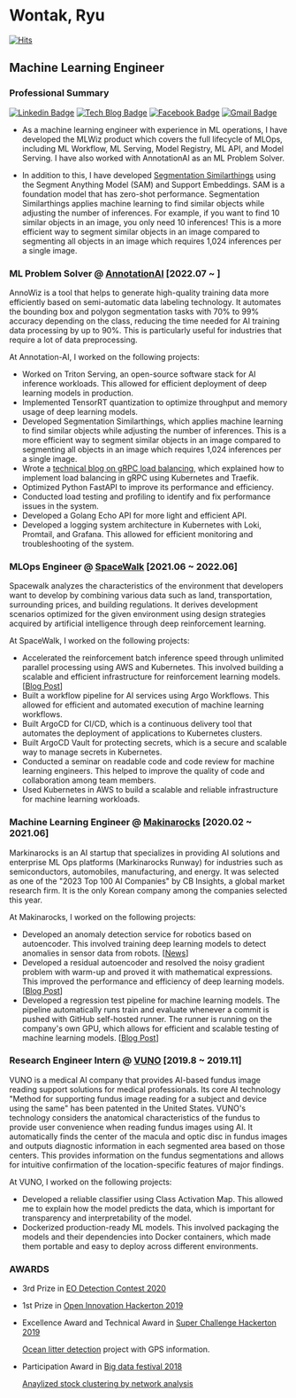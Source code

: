 # Wontak, Ryu
[![Hits](https://hits.seeyoufarm.com/api/count/incr/badge.svg?url=https://github.com/RRoundTable/hit-counter)](https://hits.seeyoufarm.com)

## Machine Learning Engineer

### Professional Summary

[![Linkedin Badge](https://img.shields.io/badge/-LinkedIn-blue?style=flat-square&logo=Linkedin&logoColor=white&link=https://www.linkedin.com/in/wontak-ryu-bb26b4137/)](https://www.linkedin.com/in/wontak-ryu-bb26b4137/)
[![Tech Blog Badge](http://img.shields.io/badge/-Tech%20blog-black?style=flat-square&logo=github&link=https://rroundtable.github.io/blog/)](https://rroundtable.github.io/blog/)
[![Facebook Badge](https://img.shields.io/badge/facebook-1877f2?style=flat-square&logo=facebook&logoColor=white&link=https://www.facebook.com/profile.php?id=100024528850182)](https://www.facebook.com/profile.php?id=100024528850182)
[![Gmail Badge](https://img.shields.io/badge/Gmail-d14836?style=flat-square&logo=Gmail&logoColor=white&link=mailto:ryu071511@gmail.com)](mailto:ryu071511@gmail.com)

- As a machine learning engineer with experience in ML operations, I have developed the MLWiz product which covers the full lifecycle of MLOps, including ML Workflow, ML Serving, Model Registry, ML API, and Model Serving. I have also worked with AnnotationAI as an ML Problem Solver.

- In addition to this, I have developed [Segmentation Similarthings](https://huggingface.co/spaces/Annotation-AI/segment-similarthings) using the Segment Anything Model (SAM) and Support Embeddings. SAM is a foundation model that has zero-shot performance. Segmentation Similarthings applies machine learning to find similar objects while adjusting the number of inferences. For example, if you want to find 10 similar objects in an image, you only need 10 inferences! This is a more efficient way to segment similar objects in an image compared to segmenting all objects in an image which requires 1,024 inferences per a single image.

### ML Problem Solver @ [AnnotationAI](https://www.annotation-ai.com/) [2022.07 ~ ]

AnnoWiz is a tool that helps to generate high-quality training data more efficiently based on semi-automatic data labeling technology. It automates the bounding box and polygon segmentation tasks with 70% to 99% accuracy depending on the class, reducing the time needed for AI training data processing by up to 90%. This is particularly useful for industries that require a lot of data preprocessing.

At Annotation-AI, I worked on the following projects:

- Worked on Triton Serving, an open-source software stack for AI inference workloads. This allowed for efficient deployment of deep learning models in production.
- Implemented TensorRT quantization to optimize throughput and memory usage of deep learning models.
- Developed Segmentation Similarthings, which applies machine learning to find similar objects while adjusting the number of inferences. This is a more efficient way to segment similar objects in an image compared to segmenting all objects in an image which requires 1,024 inferences per a single image.
- Wrote a [technical blog on gRPC load balancing](https://blog.annotation-ai.com/grpc-loadbalancing-in-k8s/), which explained how to implement load balancing in gRPC using Kubernetes and Traefik.
- Optimized Python FastAPI to improve its performance and efficiency.
- Conducted load testing and profiling to identify and fix performance issues in the system.
- Developed a Golang Echo API for more light and efficient API.
- Developed a logging system architecture in Kubernetes with Loki, Promtail, and Grafana. This allowed for efficient monitoring and troubleshooting of the system.

### MLOps Engineer @ [SpaceWalk](https://spacewalk.tech/) [2021.06 ~ 2022.06]

Spacewalk analyzes the characteristics of the environment that developers want to develop by combining various data such as land, transportation, surrounding prices, and building regulations. It derives development scenarios optimized for the given environment using design strategies acquired by artificial intelligence through deep reinforcement learning.

At SpaceWalk, I worked on the following projects:

- Accelerated the reinforcement batch inference speed through unlimited parallel processing using AWS and Kubernetes. This involved building a scalable and efficient infrastructure for reinforcement learning models.[[Blog Post](https://medium.com/spacewalk-blog/accelerating-reinforcement-batch-inference-speed-through-unlimited-parallel-processing-aws-k8s-b58debe0e095)]
- Built a workflow pipeline for AI services using Argo Workflows. This allowed for efficient and automated execution of machine learning workflows.
- Built ArgoCD for CI/CD, which is a continuous delivery tool that automates the deployment of applications to Kubernetes clusters.
- Built ArgoCD Vault for protecting secrets, which is a secure and scalable way to manage secrets in Kubernetes.
- Conducted a seminar on readable code and code review for machine learning engineers. This helped to improve the quality of code and collaboration among team members.
- Used Kubernetes in AWS to build a scalable and reliable infrastructure for machine learning workloads.

### Machine Learning Engineer @ [Makinarocks](https://www.makinarocks.ai/) [2020.02 ~ 2021.06]

Markinarocks is an AI startup that specializes in providing AI solutions and enterprise ML Ops platforms (Markinarocks Runway) for industries such as semiconductors, automobiles, manufacturing, and energy. It was selected as one of the "2023 Top 100 AI Companies" by CB Insights, a global market research firm. It is the only Korean company among the companies selected this year.

At Makinarocks, I worked on the following projects:

- Developed an anomaly detection service for robotics based on autoencoder. This involved training deep learning models to detect anomalies in sensor data from robots. [[News](https://www.irobotnews.com/news/articleView.html?idxno=23243)]
- Developed a residual autoencoder and resolved the noisy gradient problem with warm-up and proved it with mathematical expressions. This improved the performance and efficiency of deep learning models.[[Blog Post](https://makinarocks.github.io/Gradient-Accumulation/)]
- Developed a regression test pipeline for machine learning models. The pipeline automatically runs train and evaluate whenever a commit is pushed with GitHub self-hosted runner. The runner is running on the company's own GPU, which allows for efficient and scalable testing of machine learning models. [[Blog Post](https://makinarocks.github.io/Regresssion-Test/?fbclid=IwAR33ILGNd854Au3yO8qHgHHledB3Rn9hOUceDJy0BYEJLUfS8JtqqYVlk28)]


### Research Engineer Intern @ [VUNO](https://www.vuno.co/en) [2019.8 ~ 2019.11]

VUNO is a medical AI company that provides AI-based fundus image reading support solutions for medical professionals. Its core AI technology "Method for supporting fundus image reading for a subject and device using the same" has been patented in the United States. VUNO's technology considers the anatomical characteristics of the fundus to provide user convenience when reading fundus images using AI. It automatically finds the center of the macula and optic disc in fundus images and outputs diagnostic information in each segmented area based on those centers. This provides information on the fundus segmentations and allows for intuitive confirmation of the location-specific features of major findings.

At VUNO, I worked on the following projects:
- Developed a reliable classifier using Class Activation Map. This allowed me to explain how the model predicts the data, which is important for transparency and interpretability of the model.
- Dockerized production-ready ML models. This involved packaging the models and their dependencies into Docker containers, which made them portable and easy to deploy across different environments.


### AWARDS

- 3rd Prize in [EO Detection Contest 2020](https://dacon.io/competitions/official/235492/overview/)
- 1st Prize in [Open Innovation Hackerton 2019](https://www.youtube.com/watch?v=tDl6UmlbNBs&ab_channel=%EC%84%B1%EB%82%A8TV)
- Excellence Award and Technical Award in [Super Challenge Hackerton 2019](https://www.jobaba.net/fntn/dtl.do?seq=6308&sn=)

  [Ocean litter detection](https://github.com/RRoundTable/Ocean_litter_detection) project with GPS information.
  
- Participation Award in [Big data festival 2018](https://www.miraeassetdaewoo.com/hki/hki7000/v01.do?eventId=201806B)

  [Anaylized stock clustering by network analysis](https://github.com/RRoundTable/stock_network_analysis)

